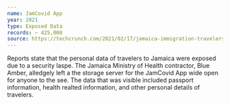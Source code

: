 ```yaml
---
name: JamCovid App
year: 2021
type: Exposed Data
records: ~ 425,000
source: https://techcrunch.com/2021/02/17/jamaica-immigration-travelers-data-exposed
---
```


Reports state that the personal data of travelers to Jamaica were exposed due to a security laspe. The Jamaica Ministry of Health contractor, Blue Amber, alledgely left a the storage server for the JamCovid App wide open for anyone to the see. The data that was visible included passport information, health realted information, and other personal details of travelers.